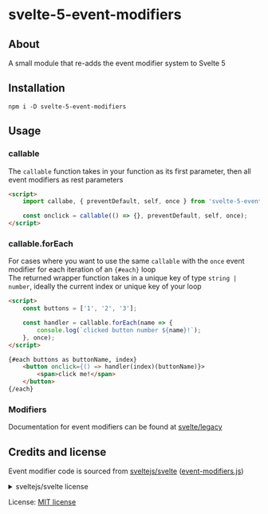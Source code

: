 # svelte-5-event-modifiers

## About

A small module that re-adds the event modifier system to Svelte 5

## Installation

```text
npm i -D svelte-5-event-modifiers
```

## Usage

### callable

The `callable` function takes in your function as its first parameter, then all event modifiers as rest parameters

```html
<script>
    import callabe, { preventDefault, self, once } from 'svelte-5-event-modifiers';

    const onclick = callable(() => {}, preventDefault, self, once);
</script>
```

### callable.forEach

For cases where you want to use the same `callable` with the `once` event modifier for each iteration of an `{#each}` loop\
The returned wrapper function takes in a unique key of type `string | number`, ideally the current index or unique key of your loop

```html
<script>
    const buttons = ['1', '2', '3'];

    const handler = callable.forEach(name => {
        console.log(`clicked button number ${name}!`);
    }, once);
</script>

{#each buttons as buttonName, index}
    <button onclick={() => handler(index)(buttonName)}>
        <span>click me!</span>
    </button>
{/each}
```

### Modifiers

Documentation for event modifiers can be found at [svelte/legacy](https://svelte.dev/docs/svelte/svelte-legacy)

## Credits and license

Event modifier code is sourced from [sveltejs/svelte](https://github.com/sveltejs/svelte) ([event-modifiers.js](https://github.com/sveltejs/svelte/tree/main/packages/svelte/src/internal/client/dom/legacy/event-modifiers.js))

<details>
    <summary>sveltejs/svelte license</summary>

```markdown
Copyright (c) 2016-24 [these people](https://github.com/sveltejs/svelte/graphs/contributors)

Permission is hereby granted, free of charge, to any person obtaining a copy of this software and associated documentation files (the "Software"), to deal in the Software without restriction, including without limitation the rights to use, copy, modify, merge, publish, distribute, sublicense, and/or sell copies of the Software, and to permit persons to whom the Software is furnished to do so, subject to the following conditions:

The above copyright notice and this permission notice shall be included in all copies or substantial portions of the Software.

THE SOFTWARE IS PROVIDED "AS IS", WITHOUT WARRANTY OF ANY KIND, EXPRESS OR IMPLIED, INCLUDING BUT NOT LIMITED TO THE WARRANTIES OF MERCHANTABILITY, FITNESS FOR A PARTICULAR PURPOSE AND NONINFRINGEMENT. IN NO EVENT SHALL THE AUTHORS OR COPYRIGHT HOLDERS BE LIABLE FOR ANY CLAIM, DAMAGES OR OTHER LIABILITY, WHETHER IN AN ACTION OF CONTRACT, TORT OR OTHERWISE, ARISING FROM, OUT OF OR IN CONNECTION WITH THE SOFTWARE OR THE USE OR OTHER DEALINGS IN THE SOFTWARE.
```

</details>

License: [MIT license](LICENSE)

